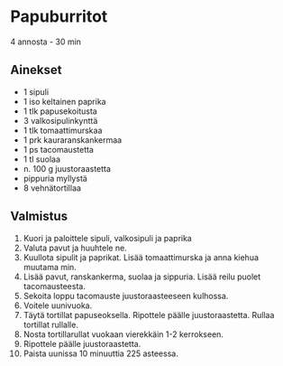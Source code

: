 # Papuburritot
4 annosta - 30 min

## Ainekset
- 1 sipuli
- 1 iso keltainen paprika
- 1 tlk papusekoitusta
- 3 valkosipulinkynttä
- 1 tlk tomaattimurskaa
- 1 prk kauraranskankermaa
- 1 ps tacomaustetta
- 1 tl suolaa
- n. 100 g juustoraastetta
- pippuria myllystä
- 8 vehnätortillaa

## Valmistus
1. Kuori ja paloittele sipuli, valkosipuli ja paprika
2. Valuta pavut ja huuhtele ne.
3. Kuullota sipulit ja paprikat. Lisää tomaattimurska ja anna kiehua muutama min.
4. Lisää pavut, ranskankerma, suolaa ja sippuria. Lisää reilu puolet tacomausteesta.
5. Sekoita loppu tacomauste juustoraasteeseen kulhossa.
6. Voitele uunivuoka.
7. Täytä tortillat papuseoksella. Ripottele päälle juustoraastetta. Rullaa tortillat rullalle.
8. Nosta tortillarullat vuokaan vierekkäin 1-2 kerrokseen.
9. Ripottele päälle juustoraastetta.
10. Paista uunissa 10 minuuttia 225 asteessa.
